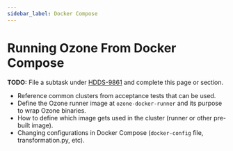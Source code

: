 ```yaml
---
sidebar_label: Docker Compose
---
```


# Running Ozone From Docker Compose

**TODO:** File a subtask under [HDDS-9861](https://issues.apache.org/jira/browse/HDDS-9861) and complete this page or section.

- Reference common clusters from acceptance tests that can be used.
- Define the Ozone runner image at `ozone-docker-runner` and its purpose to wrap Ozone binaries.
- How to define which image gets used in the cluster (runner or other pre-built image).
- Changing configurations in Docker Compose (`docker-config` file, transformation.py, etc).
